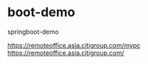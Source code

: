 # boot-demo
springboot-demo

https://remoteoffice.asia.citigroup.com/mypc
https://remoteoffice.asia.citigroup.com/
